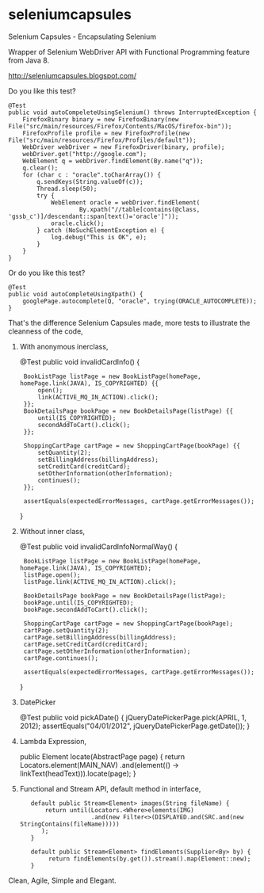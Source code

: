 seleniumcapsules
================

Selenium Capsules - Encapsulating Selenium

Wrapper of Selenium WebDriver API with Functional Programming feature from Java 8.


http://seleniumcapsules.blogspot.com/

Do you like this test?

    @Test
    public void autoCompeleteUsingSelenium() throws InterruptedException {
        FirefoxBinary binary = new FirefoxBinary(new File("src/main/resources/Firefox/Contents/MacOS/firefox-bin"));
        FirefoxProfile profile = new FirefoxProfile(new File("src/main/resources/Firefox/Profiles/default"));
        WebDriver webDriver = new FirefoxDriver(binary, profile);
        webDriver.get("http://google.com");
        WebElement q = webDriver.findElement(By.name("q"));
        q.clear();
        for (char c : "oracle".toCharArray()) {
            q.sendKeys(String.valueOf(c));
            Thread.sleep(50);
            try {
                WebElement oracle = webDriver.findElement(
                        By.xpath("//table[contains(@class, 'gssb_c')]/descendant::span[text()='oracle']"));
                oracle.click();
            } catch (NoSuchElementException e) {
                log.debug("This is OK", e);
            }
        }
    }

Or do you like this test?
    
    @Test
    public void autoCompleteUsingXpath() {
        googlePage.autocomplete(Q, "oracle", trying(ORACLE_AUTOCOMPLETE));
    }


That's the difference Selenium Capsules made, more tests to illustrate the cleanness of the code,

1. With anonymous inerclass,


    @Test
    public void invalidCardInfo() {

        BookListPage listPage = new BookListPage(homePage, homePage.link(JAVA), IS_COPYRIGHTED) {{
            open();
            link(ACTIVE_MQ_IN_ACTION).click();
        }};
        BookDetailsPage bookPage = new BookDetailsPage(listPage) {{
            until(IS_COPYRIGHTED);
            secondAddToCart().click();
        }};

        ShoppingCartPage cartPage = new ShoppingCartPage(bookPage) {{
            setQuantity(2);
            setBillingAddress(billingAddress);
            setCreditCard(creditCard);
            setOtherInformation(otherInformation);
            continues();
        }};

        assertEquals(expectedErrorMessages, cartPage.getErrorMessages());
    }

2. Without inner class,

 
    
    @Test
    public void invalidCardInfoNormalWay() {

        BookListPage listPage = new BookListPage(homePage, homePage.link(JAVA), IS_COPYRIGHTED);
        listPage.open();
        listPage.link(ACTIVE_MQ_IN_ACTION).click();

        BookDetailsPage bookPage = new BookDetailsPage(listPage);
        bookPage.until(IS_COPYRIGHTED);
        bookPage.secondAddToCart().click();

        ShoppingCartPage cartPage = new ShoppingCartPage(bookPage);
        cartPage.setQuantity(2);
        cartPage.setBillingAddress(billingAddress);
        cartPage.setCreditCard(creditCard);
        cartPage.setOtherInformation(otherInformation);
        cartPage.continues();

        assertEquals(expectedErrorMessages, cartPage.getErrorMessages());
    }

    
3. DatePicker
 
 
    @Test
    public void pickADate() {
        jQueryDatePickerPage.pick(APRIL, 1, 2012);
        assertEquals("04/01/2012", jQueryDatePickerPage.getDate());
    }
        
4. Lambda Expression,


    public Element locate(AbstractPage page) {
        return Locators.<AbstractPage>element(MAIN_NAV)
                .and(element(() -> linkText(headText))).locate(page);
    }
    
5. Functional and Stream API, default method in interface,
              
     
          default public Stream<Element> images(String fileName) {
              return until(Locators.<Where>elements(IMG)
                           .and(new Filter<>(DISPLAYED.and(SRC.and(new StringContains(fileName)))))
             );
          }
            
          default public Stream<Element> findElements(Supplier<By> by) {
               return findElements(by.get()).stream().map(Element::new);
          }
              

Clean, Agile, Simple and Elegant.

